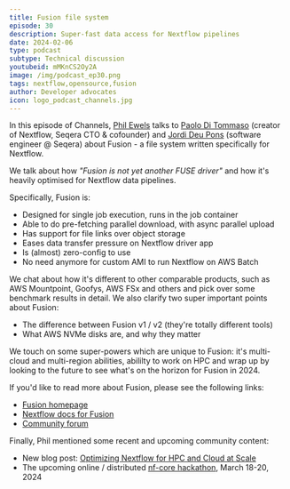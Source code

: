 ```yaml
---
title: Fusion file system
episode: 30
description: Super-fast data access for Nextflow pipelines
date: 2024-02-06
type: podcast
subtype: Technical discussion
youtubeid: mMKnCS2Oy2A
image: /img/podcast_ep30.png
tags: nextflow,opensource,fusion
author: Developer advocates
icon: logo_podcast_channels.jpg
---
```


In this episode of Channels, [Phil Ewels](https://twitter.com/tallphil) talks to [Paolo Di Tommaso](https://twitter.com/PaoloDiTommaso) (creator of Nextflow, Seqera CTO & cofounder) and [Jordi Deu Pons](https://github.com/jordeu) (software engineer @ Seqera) about Fusion - a file system written specifically for Nextflow.

<!-- end-archive-description -->

We talk about how _"Fusion is not yet another FUSE driver"_ and how it's heavily optimised for Nextflow data pipelines.

Specifically, Fusion is:

- Designed for single job execution, runs in the job container
- Able to do pre-fetching parallel download, with async parallel upload
- Has support for file links over object storage
- Eases data transfer pressure on Nextflow driver app
- Is (almost) zero-config to use
- No need anymore for custom AMI to run Nextflow on AWS Batch

We chat about how it's different to other comparable products, such
as AWS Mountpoint, Goofys, AWS FSx and others and pick over some
benchmark results in detail.
We also clarify two super important points about Fusion:

- The difference between Fusion v1 / v2 (they're totally different tools)
- What AWS NVMe disks are, and why they matter

We touch on some super-powers which are unique to Fusion:
it's multi-cloud and multi-region abilities, abililty to work on HPC
and wrap up by looking to the future to see what's on the horizon for Fusion in 2024.

If you'd like to read more about Fusion, please see the following links:

- [Fusion homepage](https://seqera.io/fusion/)
- [Nextflow docs for Fusion](https://www.nextflow.io/docs/latest/fusion.html)
- [Community forum](https://community.seqera.io/c/fusion/9)


Finally, Phil mentioned some recent and upcoming community content:

- New blog post: [Optimizing Nextflow for HPC and Cloud at Scale](https://nextflow.io/blog/2024/optimizing-nextflow-for-hpc-and-cloud-at-scale.html)
- The upcoming online / distributed [nf-core hackathon](https://nf-co.re/events/2024/hackathon-march-2024), March 18-20, 2024
